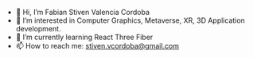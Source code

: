 - 👋 Hi, I’m Fabian Stiven Valencia Cordoba
- 👀 I’m interested in Computer Graphics, Metaverse, XR, 3D Application development.
- 🌱 I’m currently learning React Three Fiber
- 📫 How to reach me: stiven.vcordoba@gmail.com

<!---
fabiansvc/fabiansvc is a ✨ special ✨ repository because its `README.md` (this file) appears on your GitHub profile.
You can click the Preview link to take a look at your changes.
--->

